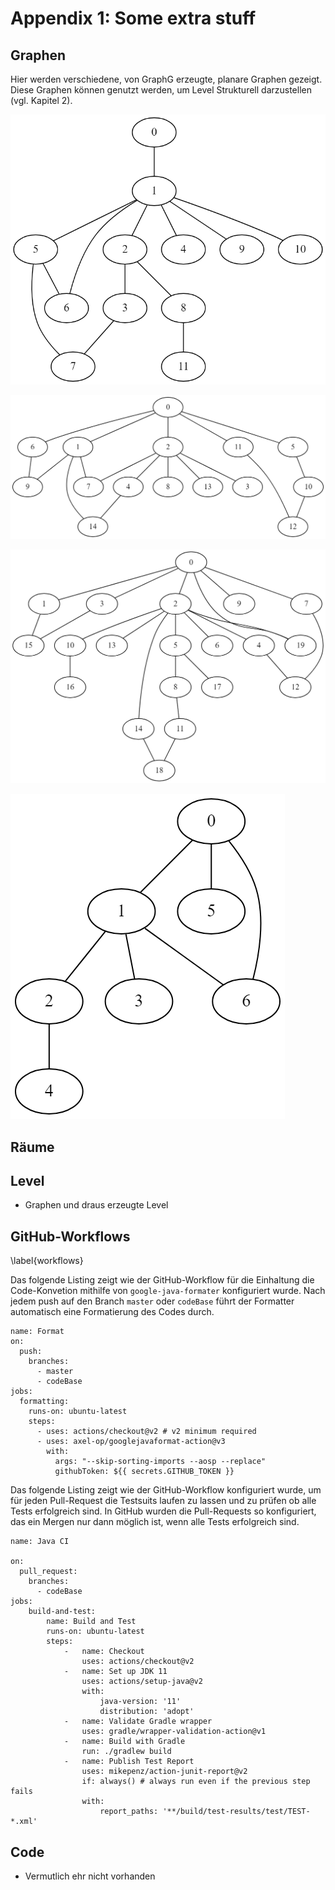 # Appendix 1: Some extra stuff

<!--

Hier werden vermutlich viele Abbildungen von Graphen und Leveln zu finden sein

Platz für *wichtige* Materialien, die zu umfangreich für den eigentlichen Textteil sind.

Der Anhang gehört *nicht* zum Textteil (wird nicht zum Seitenumfang hinzugerechnet).
Der Umfang des Anhangs sollte möglichst klein sein!
-->

## Graphen

Hier werden verschiedene, von GraphG erzeugte, planare Graphen gezeigt. Diese Graphen können genutzt werden, um Level Strukturell darzustellen (vgl. Kapitel 2). 

![Von GraphG erzeugter Graph mit 12 Knoten und 2 extra Kanten. \label{graphex1}](figs/chapter4/graphgsol/example1.png)

![Von GraphG erzeugter Graph mit 15 Knoten und 4 extra Kanten. \label{graphex2}](figs/chapter4/graphgsol/example2.png)

![Von GraphG erzeugter Graph mit 20 Knoten und 4 extra Kanten. \label{graphex3}](figs/chapter4/graphgsol/example3.png)

![Von GraphG erzeugter Graph mit 7 Knoten und 1 extra Kanten. \label{graphex4}](figs/chapter4/graphgsol/example4.png)

## Räume 

## Level

- Graphen und draus erzeugte Level

## GitHub-Workflows 

\label{workflows}

Das folgende Listing zeigt wie der GitHub-Workflow für die Einhaltung die Code-Konvetion mithilfe von `google-java-formater` konfiguriert wurde. Nach jedem push auf den Branch `master` oder `codeBase` führt der Formatter automatisch eine Formatierung des Codes durch. 

```
name: Format
on:
  push:
    branches:
      - master
      - codeBase
jobs:
  formatting:
    runs-on: ubuntu-latest
    steps:
      - uses: actions/checkout@v2 # v2 minimum required
      - uses: axel-op/googlejavaformat-action@v3
        with:
          args: "--skip-sorting-imports --aosp --replace"
          githubToken: ${{ secrets.GITHUB_TOKEN }}
```
Das folgende Listing zeigt wie der GitHub-Workflow konfiguriert wurde, um für jeden Pull-Request die Testsuits laufen zu lassen und zu prüfen ob alle Tests erfolgreich sind. In GitHub wurden die Pull-Requests so konfiguriert, das ein Mergen nur dann möglich ist, wenn alle Tests erfolgreich sind. 

```
name: Java CI

on: 
  pull_request:
    branches:
      - codeBase
jobs:
    build-and-test:
        name: Build and Test
        runs-on: ubuntu-latest
        steps:
            -   name: Checkout
                uses: actions/checkout@v2
            -   name: Set up JDK 11
                uses: actions/setup-java@v2
                with:
                    java-version: '11'
                    distribution: 'adopt'
            -   name: Validate Gradle wrapper
                uses: gradle/wrapper-validation-action@v1
            -   name: Build with Gradle
                run: ./gradlew build                
            -   name: Publish Test Report
                uses: mikepenz/action-junit-report@v2
                if: always() # always run even if the previous step fails
                with:
                    report_paths: '**/build/test-results/test/TEST-*.xml'
```



## Code

- Vermutlich ehr nicht vorhanden


